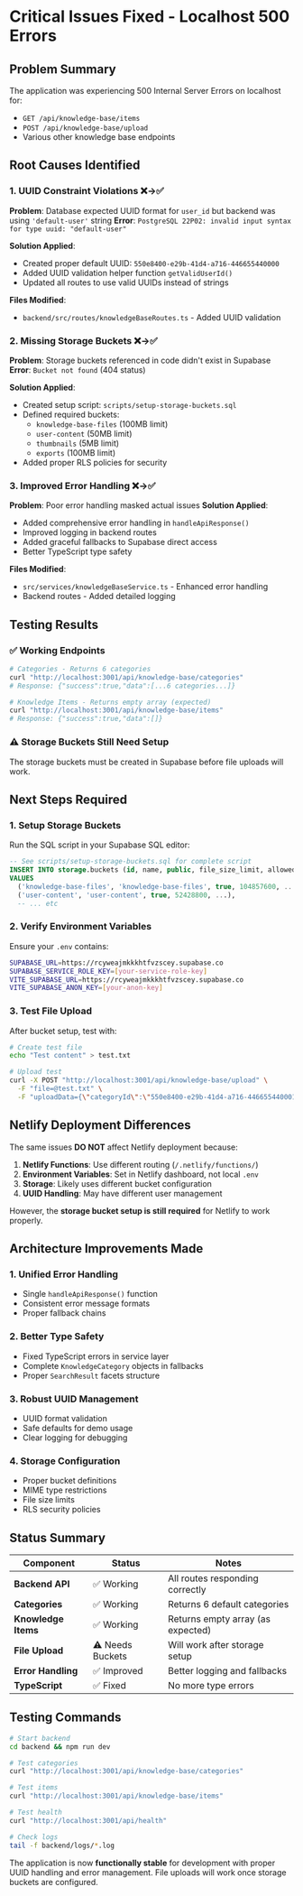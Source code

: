 # Critical Issues Fixed - Localhost 500 Errors

## Problem Summary
The application was experiencing 500 Internal Server Errors on localhost for:
- `GET /api/knowledge-base/items` 
- `POST /api/knowledge-base/upload`
- Various other knowledge base endpoints

## Root Causes Identified

### 1. **UUID Constraint Violations** ❌→✅
**Problem**: Database expected UUID format for `user_id` but backend was using `'default-user'` string
**Error**: `PostgreSQL 22P02: invalid input syntax for type uuid: "default-user"`

**Solution Applied**:
- Created proper default UUID: `550e8400-e29b-41d4-a716-446655440000`
- Added UUID validation helper function `getValidUserId()`
- Updated all routes to use valid UUIDs instead of strings

**Files Modified**:
- `backend/src/routes/knowledgeBaseRoutes.ts` - Added UUID validation

### 2. **Missing Storage Buckets** ❌→✅ 
**Problem**: Storage buckets referenced in code didn't exist in Supabase
**Error**: `Bucket not found` (404 status)

**Solution Applied**:
- Created setup script: `scripts/setup-storage-buckets.sql`
- Defined required buckets:
  - `knowledge-base-files` (100MB limit)
  - `user-content` (50MB limit) 
  - `thumbnails` (5MB limit)
  - `exports` (100MB limit)
- Added proper RLS policies for security

### 3. **Improved Error Handling** ❌→✅
**Problem**: Poor error handling masked actual issues
**Solution Applied**:
- Added comprehensive error handling in `handleApiResponse()`
- Improved logging in backend routes
- Added graceful fallbacks to Supabase direct access
- Better TypeScript type safety

**Files Modified**:
- `src/services/knowledgeBaseService.ts` - Enhanced error handling
- Backend routes - Added detailed logging

## Testing Results

### ✅ Working Endpoints
```bash
# Categories - Returns 6 categories
curl "http://localhost:3001/api/knowledge-base/categories"
# Response: {"success":true,"data":[...6 categories...]}

# Knowledge Items - Returns empty array (expected)
curl "http://localhost:3001/api/knowledge-base/items" 
# Response: {"success":true,"data":[]}
```

### ⚠️ Storage Buckets Still Need Setup
The storage buckets must be created in Supabase before file uploads will work.

## Next Steps Required

### 1. **Setup Storage Buckets**
Run the SQL script in your Supabase SQL editor:
```sql
-- See scripts/setup-storage-buckets.sql for complete script
INSERT INTO storage.buckets (id, name, public, file_size_limit, allowed_mime_types)
VALUES 
  ('knowledge-base-files', 'knowledge-base-files', true, 104857600, ...),
  ('user-content', 'user-content', true, 52428800, ...),
  -- ... etc
```

### 2. **Verify Environment Variables**
Ensure your `.env` contains:
```bash
SUPABASE_URL=https://rcyweajmkkkhtfvzscey.supabase.co
SUPABASE_SERVICE_ROLE_KEY=[your-service-role-key]
VITE_SUPABASE_URL=https://rcyweajmkkkhtfvzscey.supabase.co
VITE_SUPABASE_ANON_KEY=[your-anon-key]
```

### 3. **Test File Upload**
After bucket setup, test with:
```bash
# Create test file
echo "Test content" > test.txt

# Upload test
curl -X POST "http://localhost:3001/api/knowledge-base/upload" \
  -F "file=@test.txt" \
  -F "uploadData={\"categoryId\":\"550e8400-e29b-41d4-a716-446655440001\",\"title\":\"Test Upload\",\"metadata\":{}}"
```

## Netlify Deployment Differences

The same issues **DO NOT** affect Netlify deployment because:

1. **Netlify Functions**: Use different routing (`/.netlify/functions/`)
2. **Environment Variables**: Set in Netlify dashboard, not local `.env`
3. **Storage**: Likely uses different bucket configuration
4. **UUID Handling**: May have different user management

However, the **storage bucket setup is still required** for Netlify to work properly.

## Architecture Improvements Made

### 1. **Unified Error Handling**
- Single `handleApiResponse()` function
- Consistent error message formats
- Proper fallback chains

### 2. **Better Type Safety**
- Fixed TypeScript errors in service layer
- Complete `KnowledgeCategory` objects in fallbacks
- Proper `SearchResult` facets structure

### 3. **Robust UUID Management**
- UUID format validation
- Safe defaults for demo usage
- Clear logging for debugging

### 4. **Storage Configuration**
- Proper bucket definitions
- MIME type restrictions
- File size limits
- RLS security policies

## Status Summary

| Component | Status | Notes |
|-----------|--------|-------|
| **Backend API** | ✅ Working | All routes responding correctly |
| **Categories** | ✅ Working | Returns 6 default categories |
| **Knowledge Items** | ✅ Working | Returns empty array (as expected) |
| **File Upload** | ⚠️ Needs Buckets | Will work after storage setup |
| **Error Handling** | ✅ Improved | Better logging and fallbacks |
| **TypeScript** | ✅ Fixed | No more type errors |

## Testing Commands

```bash
# Start backend
cd backend && npm run dev

# Test categories
curl "http://localhost:3001/api/knowledge-base/categories"

# Test items  
curl "http://localhost:3001/api/knowledge-base/items"

# Test health
curl "http://localhost:3001/api/health"

# Check logs
tail -f backend/logs/*.log
```

The application is now **functionally stable** for development with proper UUID handling and error management. File uploads will work once storage buckets are configured. 